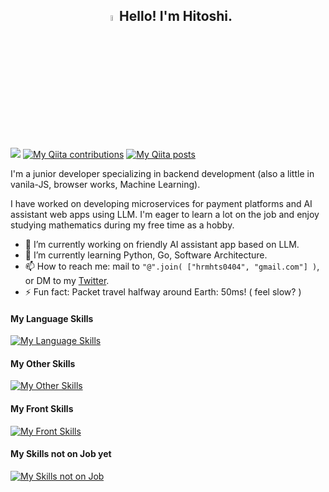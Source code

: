 <h2 align="center"><a href="https://www.gautamkrishnar.com/"><img src="https://media.giphy.com/media/hvRJCLFzcasrR4ia7z/giphy.gif" width="5%"></a>Hello! I'm Hitoshi.</h2>

[![](https://komarev.com/ghpvc/?username=hitoshi44)](https://github.com/antonkomarev/github-profile-views-counter)
[![My Qiita contributions](https://qiita-badge.apiapi.app/s/hitoshi44/contributions.svg)](http://qiita.com/hitoshi44)
[![My Qiita posts](https://qiita-badge.apiapi.app/s/hitoshi44/posts.svg)](http://qiita.com/hitoshi44)

I'm a junior developer specializing in backend development (also a little in vanila-JS, browser works, Machine Learning).

I have worked on developing microservices for payment platforms and AI assistant web apps using LLM. I'm eager to learn a lot on the job and enjoy studying mathematics during my free time as a hobby.

- 🔭 I’m currently working on friendly AI assistant app based on LLM.
- 🌱 I’m currently learning Python, Go, Software Architecture.
- 📫 How to reach me: mail to `"@".join( ["hrmhts0404", "gmail.com"] )`, or DM to my [Twitter](https://twitter.com/hitoshi404).
- ⚡ Fun fact: Packet travel halfway around Earth: 50ms! ( feel slow? )

#### My Language Skills
[![My Language Skills](https://skillicons.dev/icons?i=go,python,js,bash)](https://skillicons.dev)
#### My Other Skills
[![My Other Skills](https://skillicons.dev/icons?i=linux,git,docker,kubernetes,,mysql,nginx,nodejs,aws)](https://skillicons.dev)
#### My Front Skills
[![My Front Skills](https://skillicons.dev/icons?i=js,html,css)](https://skillicons.dev)
#### My Skills not on Job yet
[![My Skills not on Job](https://skillicons.dev/icons?i=rust,nim,c,sqlite)](https://skillicons.dev)
